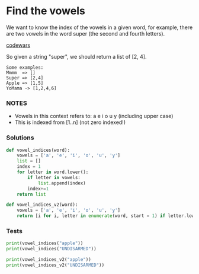 # Find the vowels

We want to know the index of the vowels in a given word, for example, there are two vowels in the word super (the second and fourth letters).

[codewars](https://www.codewars.com/kata/5680781b6b7c2be860000036)

So given a string "super", we should return a list of [2, 4].
```
Some examples:
Mmmm  => []
Super => [2,4]
Apple => [1,5]
YoMama -> [1,2,4,6]
```
### NOTES
* Vowels in this context refers to: a e i o u y (including upper case)
* This is indexed from [1..n] (not zero indexed!)

### Solutions
```python
def vowel_indices(word):
    vowels = ['a', 'e', 'i', 'o', 'u', 'y']
    list = []
    index = 1
    for letter in word.lower():
        if letter in vowels:
            list.append(index)
        index+=1
    return list

def vowel_indices_v2(word):
    vowels = ['a', 'e', 'i', 'o', 'u', 'y']
    return [i for i, letter in enumerate(word, start = 1) if letter.lower() in vowels]
```

### Tests
```python
print(vowel_indices("apple"))
print(vowel_indices("UNDISARMED"))

print(vowel_indices_v2("apple"))
print(vowel_indices_v2("UNDISARMED"))
```